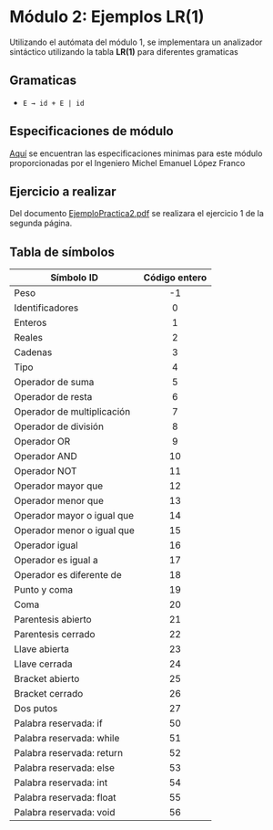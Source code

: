 # Módulo 2: Ejemplos LR(1)

Utilizando el autómata del módulo 1, se implementara un analizador sintáctico utilizando la tabla **LR(1)** para diferentes gramaticas

## Gramaticas

+ `E → id + E | id`

## Especificaciones de módulo

[Aquí](/modulos/modulo_02/EjemplosPractica2.pdf) se encuentran las especificaciones minimas para este módulo proporcionadas por el Ingeniero Michel Emanuel López Franco

## Ejercicio a realizar

Del documento [EjemploPractica2.pdf](/modulos/modulo_02/EjemplosPractica2.pdf) se realizara el ejercicio 1 de la segunda página.

## Tabla de símbolos
Símbolo ID | Código entero
-- | :--:
Peso | -1
Identificadores | 0
Enteros | 1
Reales | 2
Cadenas | 3
Tipo | 4
Operador de suma | 5
Operador de resta | 6
Operador de multiplicación | 7
Operador de división | 8
Operador OR | 9
Operador AND | 10
Operador NOT | 11
Operador mayor que | 12
Operador menor que | 13
Operador mayor o igual que | 14
Operador menor o igual que | 15
Operador igual | 16
Operador es igual a | 17
Operador es diferente de | 18
Punto y coma | 19
Coma | 20
Parentesis abierto | 21
Parentesis cerrado | 22
Llave abierta | 23
Llave cerrada | 24
Bracket abierto | 25
Bracket cerrado | 26
Dos putos | 27
Palabra reservada: if | 50
Palabra reservada: while | 51
Palabra reservada: return | 52
Palabra reservada: else | 53
Palabra reservada: int | 54
Palabra reservada: float | 55
Palabra reservada: void | 56